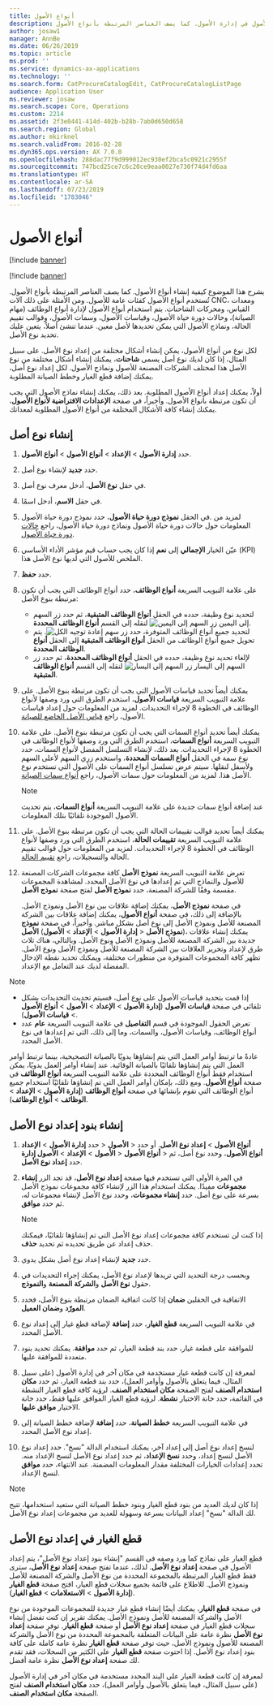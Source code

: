 ```yaml
---
title: أنواع الأصول
description: يشرح هذا الموضوع كيفية إنشاء أنواع الأصول في إدارة الأصول. كما يصف العناصر المرتبطة بأنواع الأصول.
author: josaw1
manager: AnnBe
ms.date: 06/26/2019
ms.topic: article
ms.prod: ''
ms.service: dynamics-ax-applications
ms.technology: ''
ms.search.form: CatProcureCatalogEdit, CatProcureCatalogListPage
audience: Application User
ms.reviewer: josaw
ms.search.scope: Core, Operations
ms.custom: 2214
ms.assetid: 2f3e0441-414d-402b-b28b-7ab0d650d658
ms.search.region: Global
ms.author: mkirknel
ms.search.validFrom: 2016-02-28
ms.dyn365.ops.version: AX 7.0.0
ms.openlocfilehash: 288dac77f9d999012ec930ef2bca5c0921c2955f
ms.sourcegitcommit: 747bcd25ce7c6c20ce9eaa0027e730f74d4fd6aa
ms.translationtype: HT
ms.contentlocale: ar-SA
ms.lasthandoff: 07/23/2019
ms.locfileid: "1783046"
---
```

# <a name="asset-types"></a>أنواع الأصول

[!include [banner](../../includes/banner.md)]

[!include [banner](../../includes/preview-banner.md)]

يشرح هذا الموضوع كيفية إنشاء أنواع الأصول. كما يصف العناصر المرتبطة بأنواع الأصول. تُستخدم أنواع الأصول كفئات عامة للأصول. ومن الأمثلة على ذلك آلات CNC، ومعدات القياس، ومحركات الشاحنات. يتم استخدام أنواع الأصول لإدارة أنواع الوظائف (مهام الصيانة)، وحالات دورة حياة الأصول، وقياسات الأصول، وسمات الأصول، وقوالب تقييم الحالة، ونماذج الأصول التي يمكن تحديدها لأصل معين. عندما تنشئ أصلاً، يتعين عليك تحديد نوع الأصل.‬

لكل نوع من أنواع الأصول، يمكن إنشاء أشكال مختلفة من إعداد نوع الأصل. على سبيل المثال، إذا كان لديك نوع أصل يسمى **شاحنات**، يمكنك إنشاء أشكال مختلفة من نوع الأصل هذا لمختلف الشركات المصنعة للأصول ونماذج الأصول. لكل إعداد نوع أصل، يمكنك إضافة قطع الغيار وخطط الصيانة المطلوبة.

أولاً، يمكنك إعداد أنواع الأصول المطلوبة. بعد ذلك، يمكنك إنشاء نماذج الأصول التي يجب أن تكون مرتبطة بأنواع الأصول. وأخيراً، في صفحة **الإعدادات الافتراضية لأنواع الأصول**، يمكنك إنشاء كافة الأشكال المختلفة من أنواع الأصول المطلوبة لمعداتك.

## <a name="create-an-asset-type"></a>إنشاء نوع أصل

1. حدد **إدارة الأصول** \> **الإعداد** \> **أنواع الأصول** \> **أنواع الأصول**.
2. حدد **جديد** لإنشاء نوع أصل.
3. في حقل **نوع الأصل**، أدخل معرف نوع أصل.
4. في حقل **الاسم**، أدخل اسمًا.
5. في الحقل **نموذج دورة حياة الأصول**، حدد نموذج دورة حياة الأصول‏‎. لمزيد من المعلومات حول حالات دورة حياة الأصول ونماذج دورة حياة الأصول، راجع [حالات دورة حياة الأصول](object-stages.md).
6. عيّن الخيار **الإجمالي** إلى **نعم** إذا كان يجب حساب قيم مؤشر الأداء الأساسي‬ (KPI) الملخص للأصول التي لديها نوع الأصل هذا.
7. حدد **حفظ**.
8. على علامة التبويب السريعة **أنواع الوظائف**، حدد أنواع الوظائف التي يجب أن تكون مرتبطة بنوع الأصل:

    - لتحديد نوع وظيفة، حدده في الحقل **أنواع الوظائف المتبقية**، ثم حدد زر السهم إلى اليمين ![زر السهم إلى اليمين](media/29-setup-for-objects.png) لنقله إلى القسم **أنواع الوظائف المحددة**.
    - لتحديد جميع أنواع الوظائف المتوفرة، حدد زر ![سهم إعادة توجيه الكل](media/30-setup-for-objects.png). يتم تحويل جميع أنواع الوظائف من الحقل **أنواع الوظائف المتبقية** إلى الحقل **أنواع الوظائف المحددة**.
    - لإلغاء تحديد نوع وظيفة، حدده في الحقل **أنواع الوظائف المحددة**، ثم حدد زر السهم إلى اليسار ![زر السهم إلى اليسار](media/31-setup-for-objects.png) لنقله إلى القسم **أنواع الوظائف المتبقية‏‎**.

9. يمكنك أيضاً تحديد قياسات الأصول التي يجب أن تكون مرتبطة بنوع الأصل. على علامة التبويب السريعة **قياسات الأصول**، استخدم الطرق التي ورد وصفها لأنواع الوظائف في الخطوة 8 لإجراء التحديدات. لمزيد من المعلومات حول إعداد قياسات الأصول، راجع [قياس الأصل الخاضع للصيانة](counters.md).
10. يمكنك أيضاً تحديد أنواع السمات التي يجب أن تكون مرتبطة بنوع الأصل. على علامة التبويب السريعة **أنواع السمات**، استخدم الطرق التي ورد وصفها لأنواع الوظائف في الخطوة 8 لإجراء التحديدات. بعد ذلك، لإنشاء التسلسل المفضل لأنواع السمات، حدد نوع سمة في الحقل **أنواع السمات المحددة**، واستخدم زري السهم لأعلى السهم ولأسفل لنقلها. سيتم عرض تسلسل أنواع السمات على الأصول التي تستخدم نوع الأصل هذا. لمزيد من المعلومات حول سمات الأصول، راجع [أنواع سمات الصيانة](../setup-for-functional-locations/specification-types.md).

    > [!NOTE]
    > عند إضافة أنواع سمات جديدة على علامة التبويب السريعة **أنواع السمات**، يتم تحديث الأصول الموجودة تلقائيًا بتلك المعلومات.

11. يمكنك أيضاً تحديد قوالب تقييمات الحالة التي يجب أن تكون مرتبطة بنوع الأصل. على علامة التبويب السريعة **تقييمات الحالة**، استخدم الطرق التي ورد وصفها لأنواع الوظائف في الخطوة 8 لإجراء التحديدات. لمزيد من المعلومات حول قوالب تقييم الحالة والتسجيلات، راجع [تقييم الحالة](../setup-for-objects/condition-assessment.md).
12. تعرض علامة التبويب السريعة **نموذج الأصل** كافة مجموعات الشركات المصنعة للأصول والنماذج التي تم إعدادها في نوع الأصل المحدد. لمشاهدة المجموعات مقسمة وفقًا للشركة المصنعة، حدد **نموذج الأصل** لفتح صفحة **نموذج الأصل**.

    في صفحة **نموذج الأصل**، يمكنك إضافة علاقات بين نوع الأصل ونموذج الأصل. بالإضافة إلى ذلك، في صفحة **أنواع الأصول**، يمكنك إضافة علاقات بين الشركة المصنعة للأصل ونموذج الأصل إلى نوع أصل بشكل مباشر. وأخيراً، في صفحة **نموذج الأصل** (**إدارة الأصول** \> **الإعداد** \> **الأصول‏‎** \> **نموذج الأصل**)، يمكنك إنشاء علاقات جديدة بين الشركة المصنعة للأصل ونموذج الأصل ونوع الأصل. وبالتالي، هناك ثلاث طرق لإعداد وتحرير العلاقات بين الشركة المصنعة للأصل ونموذج الأصل ونوع الأصل.‬ تظهر كافة المجموعات المتوفرة من منظورات مختلفة، ويمكنك تحديد نقطة الإدخال المفضلة لديك عند التعامل مع الإعداد.

> [!NOTE]
> - إذا قمت بتحديد قياسات الأصول على نوع أصل، فسيتم تحديث التحديدات بشكل تلقائي في صفحة **قياسات الأصول** (**إدارة الأصول** \> **الإعداد** \> **الأصول** \> **أنواع الأصول** \> **قياسات الأصول**).
> - تعرض الحقول الموجودة في قسم  **التفاصيل** في علامة التبويب السريعة **عام** عدد أنواع الوظائف، وقياسات الأصول، والسمات، وما إلى ذلك، التي تم إعدادها في نوع الأصل المحدد.

عادةً ما ترتبط أوامر العمل التي يتم إنشاؤها يدويًا بالصيانة التصحيحية، بينما ترتبط أوامر العمل التي يتم إنشاؤها تلقائيًا بالصيانة الوقائية. عند إنشاء أوامر العمل يدويًا، يمكن استخدام فقط أنواع الوظائف المحددة على علامة التبويب السريعة **أنواع الوظائف** في صفحة **أنواع الأصول**. ومع ذلك، بإمكان أوامر العمل التي تم إنشاؤها تلقائيًا استخدام جميع أنواع الوظائف التي تقوم بإنشائها في صفحة **أنواع الوظائف** (**إدارة الأصول** \> **الإعداد** \> **الوظائف** \> **أنواع الوظائف**).

## <a name="create-asset-type-setup-lines"></a>إنشاء بنود إعداد نوع الأصل

1. حدد **إدارة الأصول** \> **الإعداد‏‎** \> **الأصول‏‎** \> **أنواع الأصول** \> **إعداد نوع الأصل**. أو حدد **إدارة‏‎ الأصول** \> **الإعداد** \> **الأصول‏‎** \> **أنواع الأصول‏‎** \> **أنواع الأصول**، وحدد نوع أصل، ثم حدد **إعداد نوع الأصل‏‎**.
2. في المرة الأولى التي تستخدم فيها صفحة **إعداد نوع الأصل**، قد تجد الزر **إنشاء مجموعات** مفيدًا. يمكنك استخدام هذا الزر لإنشاء كافة مجموعات نموذج الأصل بسرعة على نوع أصل. حدد **إنشاء مجموعات**، وحدد نوع الأصل لإنشاء مجموعات له، ثم حدد **موافق**.

    > [!NOTE]
    > إذا كنت لن تستخدم كافة مجموعات إعداد نوع الأصل التي تم إنشاؤها تلقائيًا، فيمكنك حذف إعداد عن طريق تحديده ثم تحديد **حذف**.

3. حدد **جديد** لإنشاء إعداد نوع أصل بشكل يدوي.
4. وبحسب درجة التحديد التي تريدها لإعداد نوع الأصل، يمكنك إجراء التحديدات في حقول **نوع الأصل** و**الشركة المصنعة** و**النموذج**.
5. إذا كانت اتفاقية الضمان مرتبطة بنوع الأصل، فحدد‏‎ الاتفاقية في الحقلين **ضمان المورّد** و**ضمان العميل**. 
6. في علامة التبويب السريعة **قطع الغيار**، حدد **إضافة** لإضافة قطع غيار إلى إعداد نوع الأصل المحدد.
7. للموافقة على قطعة غيار، حدد بند قطعة الغيار، ثم حدد **موافقة**. يمكنك تحديد بنود متعددة للموافقة عليها.
8. لمعرفة إن كانت قطعة غيار مستخدمة في مكان آخر في إدارة الأصول (على سبيل المثال، فيما يتعلق بالأصول وأوامر العمل)، حدد بند قطعة الغيار، ثم حدد **مكان استخدام الصنف** لفتح الصفحة **مكان استخدام الصنف**. لرؤية كافة قطع الغيار النشطة في القائمة، حدد خانة الاختيار **نشطة**. لرؤية قطع الغيار الموافق عليها فقط، حدد خانة الاختيار **موافق عليها**.
9. في علامة التبويب السريعة **خطط الصيانة**، حدد **إضافة** لإضافة خطط الصيانة إلى إعداد نوع الأصل المحدد.
10. لنسخ إعداد نوع أصل إلى إعداد آخر، يمكنك استخدام الدالة "نسخ". حدد إعداد نوع الأصل لنسخ إعداد، وحدد **نسخ الإعداد**، ثم حدد إعداد نوع الأصل لنسخ الإعداد منه. تحدد إعدادات الخيارات المختلفة مقدار المعلومات المضمنة. عند الانتهاء، حدد **موافق** لنسخ الإعداد.

> [!NOTE]
> إذا كان لديك العديد من بنود قطع الغيار وبنود خطط الصيانة التي ستعيد استخدامها، تتيح لك الدالة "نسخ" إعداد البيانات بسرعة وسهولة للعديد من مجموعات إعداد نوع الأصل.

## <a name="spare-parts-on-the-asset-type-setup"></a>قطع الغيار في إعداد نوع الأصل

كما ورد وصفه في القسم "إنشاء بنود إعداد نوع الأصل"، يتم إعداد‏‎ قطع الغيار على نماذج الأصول في صفحة **إعداد نوع الأصل**. لذلك، عندما تفتح صفحة **إعداد نوع الأصل**، سترى فقط قطع الغيار المرتبطة بالمجموعة المحددة من نوع الأصل والشركة المصنعة للأصل ونموذج الأصل. للاطلاع على قائمة بجميع سجلات قطع الغيار، افتح صفحة **قطع الغيار** (**إدارة الأصول** \> **الاستعلامات** \> **قطع الغيار**).

في صفحة **قطع الغيار**، يمكنك أيضًا إنشاء قطع غيار جديدة للمجموعات الموجودة من نوع الأصل والشركة المصنعة للأصل ونموذج الأصل. يمكنك تقرير إن كنت تفضل إنشاء سجلات قطع الغيار في صفحة **إعداد نوع الأصل** أو صفحة **قطع الغيار**. توفر صفحة **إعداد نوع الأصل** نظرة عامة على البيانات المتعلقة بالمجموعة المحددة من نوع الأصل والشركة المصنعة للأصول ونموذج الأصل، حيث توفر صفحة **قطع الغيار** نظرة عامة كاملة على كافة بنود إعداد نوع الأصل. إذا احتوت صفحة **قطع الغيار** على الكثير من السجلات، فقد تقدم لك صفحة **إعداد نوع الأصل** نظرة عامة أفضل.

لمعرفة إن كانت قطعة الغيار على البند المحدد مستخدمة في مكان آخر في إدارة الأصول (على سبيل المثال، فيما يتعلق بالأصول وأوامر العمل)، حدد **مكان استخدام الصنف** لفتح الصفحة **مكان استخدام الصنف**. 

